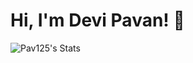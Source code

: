 # Hi, I'm Devi Pavan! 👋

![Pav125's Stats](https://github-readme-stats.vercel.app/api?username=Pav125&theme=vue-dark&show_icons=true&hide_border=true&count_private=true)

<!--
**Pav125/Pav125** is a ✨ _special_ ✨ repository because its `README.md` (this file) appears on your GitHub profile.

Here are some ideas to get you started:

- 🔭 I’m currently working on ...
- 🌱 I’m currently learning ...
- 👯 I’m looking to collaborate on ...
- 🤔 I’m looking for help with ...
- 💬 Ask me about ...
- 📫 How to reach me: ...
- 😄 Pronouns: ...
- ⚡ Fun fact: ...
-->

